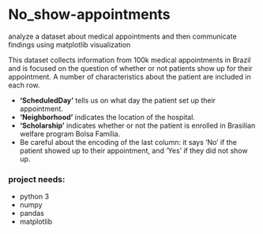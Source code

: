 # No_show-appointments
analyze a dataset about medical appointments and then communicate findings using matplotlib visualization 

This dataset collects information
from 100k medical appointments in
Brazil and is focused on the question
of whether or not patients show up
for their appointment. A number of
characteristics about the patient are
included in each row.
*  **‘ScheduledDay’** tells us on
what day the patient set up their
appointment.
* **‘Neighborhood’** indicates the
location of the hospital.
*  **‘Scholarship’** indicates
whether or not the patient is
enrolled in Brasilian welfare
program Bolsa Família.
*  Be careful about the encoding
of the last column: it says ‘No’ if
the patient showed up to their
appointment, and ‘Yes’ if they
did not show up.

### project needs:
* python 3
* numpy
* pandas
* matplotlib

